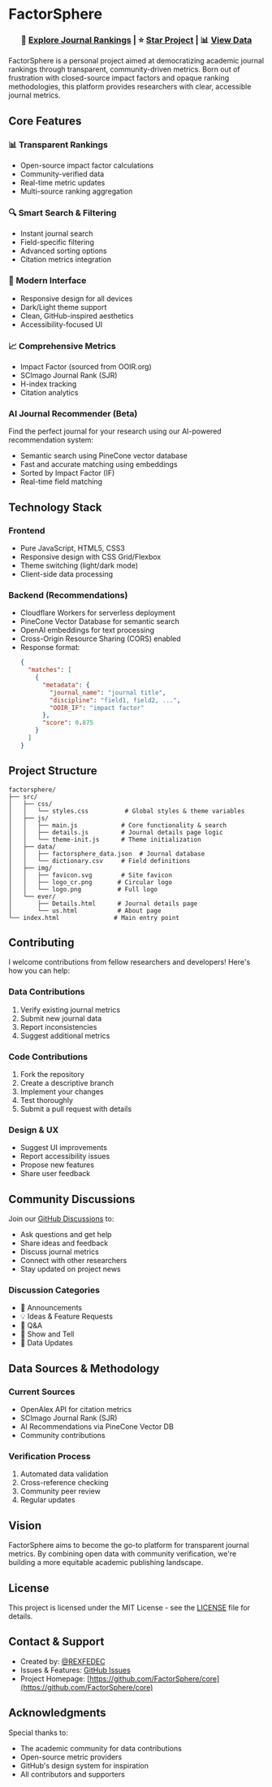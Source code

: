 # FactorSphere

<div align="center">

### 🔎 [Explore Journal Rankings](https://factorsphere.github.io/core) | ⭐ [Star Project](https://github.com/FactorSphere/core) | 📊 [View Data](https://github.com/FactorSphere/core/tree/main/src/data)

</div>

FactorSphere is a personal project aimed at democratizing academic journal rankings through transparent, community-driven metrics. Born out of frustration with closed-source impact factors and opaque ranking methodologies, this platform provides researchers with clear, accessible journal metrics.

## Core Features

### 📊 Transparent Rankings
- Open-source impact factor calculations
- Community-verified data
- Real-time metric updates
- Multi-source ranking aggregation

### 🔍 Smart Search & Filtering
- Instant journal search
- Field-specific filtering
- Advanced sorting options
- Citation metrics integration

### 🎨 Modern Interface
- Responsive design for all devices
- Dark/Light theme support
- Clean, GitHub-inspired aesthetics
- Accessibility-focused UI

### 📈 Comprehensive Metrics
- Impact Factor (sourced from OOIR.org)
- SCImago Journal Rank (SJR)
- H-index tracking
- Citation analytics

### AI Journal Recommender (Beta)

Find the perfect journal for your research using our AI-powered recommendation system:
- Semantic search using PineCone vector database
- Fast and accurate matching using embeddings
- Sorted by Impact Factor (IF)
- Real-time field matching

## Technology Stack

### Frontend
- Pure JavaScript, HTML5, CSS3
- Responsive design with CSS Grid/Flexbox
- Theme switching (light/dark mode)
- Client-side data processing

### Backend (Recommendations)
- Cloudflare Workers for serverless deployment
- PineCone Vector Database for semantic search
- OpenAI embeddings for text processing
- Cross-Origin Resource Sharing (CORS) enabled
- Response format:
  ```json
  {
    "matches": [
      {
        "metadata": {
          "journal_name": "journal title",
          "discipline": "field1, field2, ...",
          "OOIR_IF": "impact factor"
        },
        "score": 0.875
      }
    ]
  }
  ```

## Project Structure

```
factorsphere/
├── src/
│   ├── css/
│   │   └── styles.css          # Global styles & theme variables
│   ├── js/
│   │   ├── main.js            # Core functionality & search
│   │   ├── details.js         # Journal details page logic
│   │   └── theme-init.js      # Theme initialization
│   ├── data/
│   │   ├── factorsphere_data.json  # Journal database
│   │   └── dictionary.csv     # Field definitions
│   ├── img/
│   │   ├── favicon.svg        # Site favicon
│   │   ├── logo_cr.png       # Circular logo
│   │   └── logo.png          # Full logo
│   └── ever/
│       ├── Details.html      # Journal details page
│       └── us.html           # About page
└── index.html               # Main entry point
```

## Contributing

I welcome contributions from fellow researchers and developers! Here's how you can help:

### Data Contributions
1. Verify existing journal metrics
2. Submit new journal data
3. Report inconsistencies
4. Suggest additional metrics

### Code Contributions
1. Fork the repository
2. Create a descriptive branch
3. Implement your changes
4. Test thoroughly
5. Submit a pull request with details

### Design & UX
- Suggest UI improvements
- Report accessibility issues
- Propose new features
- Share user feedback

## Community Discussions

Join our [GitHub Discussions](https://github.com/FactorSphere/core/discussions) to:
- Ask questions and get help
- Share ideas and feedback
- Discuss journal metrics
- Connect with other researchers
- Stay updated on project news

### Discussion Categories
- 📣 Announcements
- 💡 Ideas & Feature Requests
- 🙏 Q&A
- 🌟 Show and Tell
- 🔧 Data Updates

## Data Sources & Methodology

### Current Sources
- OpenAlex API for citation metrics
- SCImago Journal Rank (SJR)
- AI Recommendations via PineCone Vector DB
- Community contributions

### Verification Process
1. Automated data validation
2. Cross-reference checking
3. Community peer review
4. Regular updates

## Vision

FactorSphere aims to become the go-to platform for transparent journal metrics. By combining open data with community verification, we're building a more equitable academic publishing landscape.

## License

This project is licensed under the MIT License - see the [LICENSE](LICENSE) file for details.

## Contact & Support

- Created by: [@REXFEDEC](https://github.com/REXFEDEC)
- Issues & Features: [GitHub Issues](https://github.com/FactorSphere/core/issues)
- Project Homepage: [https://github.com/FactorSphere/core](https://github.com/FactorSphere/core)

## Acknowledgments

Special thanks to:
- The academic community for data contributions
- Open-source metric providers
- GitHub's design system for inspiration
- All contributors and supporters